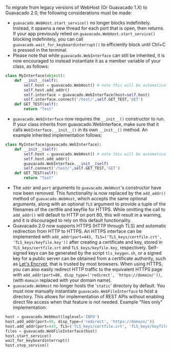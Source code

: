 To migrate from legacy versions of WebHost (Or Guavacado 1.X) to Guavacado 2.0, the following considerations must be made:
- `guavacado.WebHost.start_service()` no longer blocks indefinitely. Instead, it spawns a new thread for each port that is open, then returns. If your app previously relied on `guavacado.WebHost.start_service()` blocking indefinitely, you can call `guavacado.wait_for_keyboardinterrupt()` to efficiently block until Ctrl+C is pressed in the terminal.
- Please note that while `guavacado.WebInterface` can still be inherited, it is now encouraged to instead instantiate it as a member variable of your class, as follows:
```python
class MyInterface(object):
	def __init__(self):
		self.host = guavacado.WebHost() # note this will be automatically instantiated in WebInterface if not passed in as an argument
		self.host.add_addr()
		self.interface = guavacado.WebInterface(host=self.host)
		self.interface.connect('/test/',self.GET_TEST,'GET')
	def GET_TEST(self):
		return "Test"
```
- `guavacado.WebInterface` now requires the `__init__()` constructor to run. If your class inherits from guavacado.WebInterface, make sure that it calls `WebInterface.__init__()` in its own `__init__()` method. An example inherited implementation follows:
```python
class MyInterface(guavacado.WebInterface):
	def __init__(self):
		self.host = guavacado.WebHost() # note this will be automatically instantiated in WebInterface if not set here before calling __init__()
		self.host.add_addr()
		guavacado.WebInterface.__init__(self)
		self.connect('/test/',self.GET_TEST,'GET')
	def GET_TEST(self):
		return "Test"
```
- The `addr` and `port` arguments to `guavacado.WebHost`'s constructor have now been removed.  This functionality is now replaced by the  `add_addr()` method of `guavacado.WebHost`, which accepts the same optional arguments, along with an optional `TLS` argument to provide a tuple of the filenames of the certfile and keyfile for HTTPS.  While omitting the call to `add_addr()` will default to HTTP on port 80, this will result in a warning, and it is discouraged to rely on this default functionality.
- Guavacado 2.0 now supports HTTPS (HTTP through TLS) and automatic redirection from HTTP to HTTPS.  An HTTPS interface can be implemented with `add_addr(port=443, TLS=('TLS_keys/certfile.crt', 'TLS_keys/keyfile.key'))` after creating a certificate and key, stored in `TLS_keys/certfile.crt` and `TLS_keys/keyfile.key`, respectively.  Self-signed keys can be generated by the script `tls_keygen.sh`, or a signed key for a public server can be obtained from a certificate authority, such as [Let's Encrypt](https://letsencrypt.org/), that is trusted by most browsers.  When using HTTPS, you can also easily redirect HTTP traffic to the equivalent HTTPS page with `add_addr(port=80, disp_type=('redirect', 'https://domain/'))`, (with `domain` replaced with your domain name).
- `guavacado.WebHost` no longer hosts the '`static`' directory by default.  You must now manually instantiate `guavacado.WebFileInterface` to host a directory.  This allows for implementation of REST APIs without enabling direct file access when that feature is not needed.  Example "files only" implementation:
```python
host = guavacado.WebHost(loglevel='INFO')
host.add_addr(port=80, disp_type=('redirect', 'https://domain/'))
host.add_addr(port=443, TLS=('TLS_keys/certfile.crt', 'TLS_keys/keyfile.key'))
files = guavacado.WebFileInterface(host)
host.start_service()
wait_for_keyboardinterrupt()
host.stop_service()
```